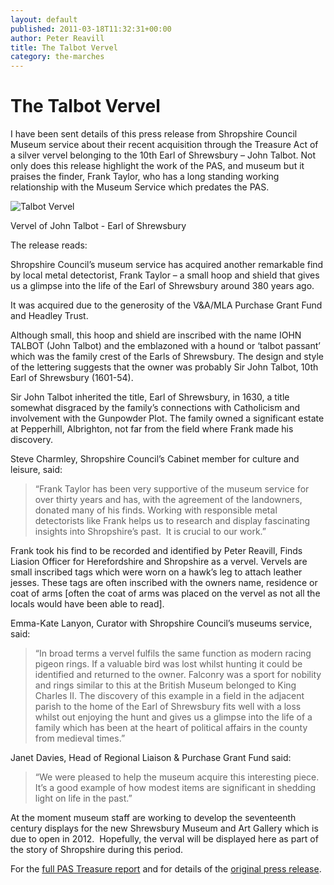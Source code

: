 ```yaml
---
layout: default
published: 2011-03-18T11:32:31+00:00
author: Peter Reavill
title: The Talbot Vervel
category: the-marches
---
```

The Talbot Vervel
=================

I have been sent details of this press release from Shropshire Council Museum service about their recent acquisition through the Treasure Act of  a silver vervel belonging to the 10th Earl of Shrewsbury – John Talbot. Not only does this release highlight the work of the PAS, and museum but it praises the finder, Frank Taylor, who has a long standing working relationship with the Museum Service which predates the PAS.

![Talbot Vervel](https://finds.org.uk/images/preavill/medium/HESH-3A6AE5.jpg)

Vervel of John Talbot - Earl of Shrewsbury

The release reads:

Shropshire Council’s museum service has acquired another remarkable find by local metal detectorist, Frank Taylor – a small hoop and shield that gives us a glimpse into the life of the Earl of Shrewsbury around 380 years ago.

It was acquired due to the generosity of the V&A/MLA Purchase Grant Fund and Headley Trust.

Although small, this hoop and shield are inscribed with the name IOHN TALBOT (John Talbot) and the emblazoned with a hound or ‘talbot passant’ which was the family crest of the Earls of Shrewsbury. The design and style of the lettering suggests that the owner was probably Sir John Talbot, 10th Earl of Shrewsbury (1601-54).

Sir John Talbot inherited the title, Earl of Shrewsbury, in 1630, a title somewhat disgraced by the family’s connections with Catholicism and involvement with the Gunpowder Plot. The family owned a significant estate at Pepperhill, Albrighton, not far from the field where Frank made his discovery.

Steve Charmley, Shropshire Council’s Cabinet member for culture and leisure, said:

> “Frank Taylor has been very supportive of the museum service for over thirty years and has, with the agreement of the landowners, donated many of his finds. Working with responsible metal detectorists like Frank helps us to research and display fascinating insights into Shropshire’s past.  It is crucial to our work.”

Frank took his find to be recorded and identified by Peter Reavill, Finds Liasion Officer for Herefordshire and Shropshire as a vervel. Vervels are small inscribed tags which were worn on a hawk’s leg to attach leather jesses. These tags are often inscribed with the owners name, residence or coat of arms \[often the coat of arms was placed on the vervel as not all the locals would have been able to read\].

Emma-Kate Lanyon, Curator with Shropshire Council’s museums service, said:

> “In broad terms a vervel fulfils the same function as modern racing pigeon rings. If a valuable bird was lost whilst hunting it could be identified and returned to the owner. Falconry was a sport for nobility and rings similar to this at the British Museum belonged to King Charles II. The discovery of this example in a field in the adjacent parish to the home of the Earl of Shrewsbury fits well with a loss whilst out enjoying the hunt and gives us a glimpse into the life of a family which has been at the heart of political affairs in the county from medieval times.”

Janet Davies, Head of Regional Liaison & Purchase Grant Fund said:

> “We were pleased to help the museum acquire this interesting piece. It’s a good example of how modest items are significant in shedding light on life in the past.”

At the moment museum staff are working to develop the seventeenth century displays for the new Shrewsbury Museum and Art Gallery which is due to open in 2012.  Hopefully, the verval will be displayed here as part of the story of Shropshire during this period.

For the [full PAS Treasure report](https://finds.org.uk/database/artefacts/record/id/269641) and for details of the [original press release](http://newsroom.shropshire.gov.uk/news/2011/03/museum-service-acquires-historic-find/).

